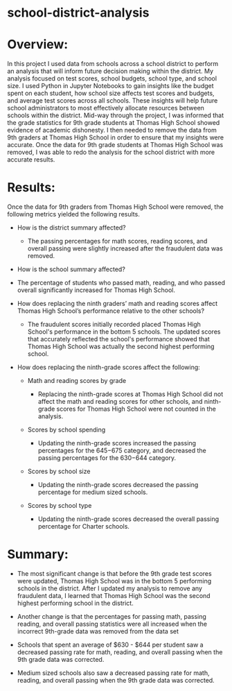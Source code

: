 # school-district-analysis

# Overview:
In this project I used data from schools across a school district to perform an analysis that will inform future decision making within the district.  My analysis focused on test scores, school budgets, school type, and school size.  I used Python in Jupyter Notebooks to gain insights like the budget spent on each student, how school size affects test scores and budgets, and average test scores across all schools.  These insights will help future school administrators to most effectively allocate resources between schools within the district. Mid-way through the project, I was informed that the grade statistics for 9th grade students at Thomas High School showed evidence of academic dishonesty.  I then needed to remove the data from 9th graders at Thomas High School in order to ensure that my insights were accurate.  Once the data for 9th grade students at Thomas High School was removed, I was able to redo the analysis for the school district with more accurate results. 

# Results:
Once the data for 9th graders from Thomas High School were removed, the following metrics yielded the following results. 

- How is the district summary affected?
  - The passing percentages for math scores, reading scores, and overall passing were slightly increased after the fraudulent data was removed.


-  How is the school summary affected?
  - The percentage of students who passed math, reading, and who passed overall significantly increased for Thomas High School.

- How does replacing the ninth graders’ math and reading scores affect Thomas High School’s performance relative to the other schools?
  - The fraudulent scores initially recorded placed Thomas High School's performance in the bottom 5 schools.  The updated scores that accurately reflected the school's performance showed that Thomas High School was actually the second highest performing school.  

- How does replacing the ninth-grade scores affect the following:
  - Math and reading scores by grade
    - Replacing the ninth-grade scores at Thomas High School did not affect the math and reading scores for other schools, and ninth-grade scores for Thomas High School were not counted in the analysis. 
  
  - Scores by school spending
    - Updating the ninth-grade scores increased the passing percentages for the $645-$675 category, and decreased the passing percentages for the $630-$644 category.
    
  - Scores by school size
    - Updating the ninth-grade scores decreased the passing percentage for medium sized schools. 
    
  - Scores by school type
    - Updating the ninth-grade scores decreased the overall passing percentage for Charter schools. 
    
# Summary: 
- The most significant change is that before the 9th grade test scores were updated, Thomas High School was in the bottom 5 performing schools in the district.  After I updated my analysis to remove any fraudulent data, I learned that Thomas High School was the second highest performing school in the district.

- Another change is that the percentages for passing math, passing reading, and overall passing statistics were all increased when the incorrect 9th-grade data was removed from the data set

- Schools that spent an average of $630 - $644 per student saw a decreased passing rate for math, reading, and overall passing when the 9th grade data was corrected.

- Medium sized schools also saw a decreased passing rate for math, reading, and overall passing when the 9th grade data was corrected.
